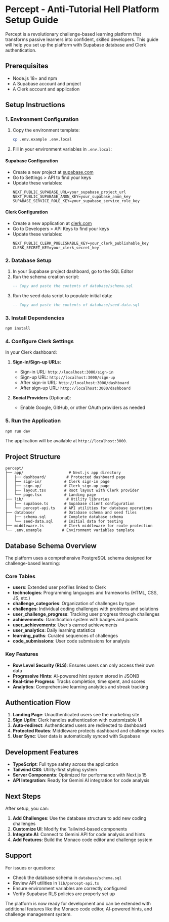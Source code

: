 # Percept - Anti-Tutorial Hell Platform Setup Guide

Percept is a revolutionary challenge-based learning platform that transforms passive learners into confident, skilled developers. This guide will help you set up the platform with Supabase database and Clerk authentication.

## Prerequisites

- Node.js 18+ and npm
- A Supabase account and project
- A Clerk account and application

## Setup Instructions

### 1. Environment Configuration

1. Copy the environment template:
   ```bash
   cp .env.example .env.local
   ```

2. Fill in your environment variables in `.env.local`:

#### Supabase Configuration
- Create a new project at [supabase.com](https://supabase.com)
- Go to Settings > API to find your keys
- Update these variables:
  ```
  NEXT_PUBLIC_SUPABASE_URL=your_supabase_project_url
  NEXT_PUBLIC_SUPABASE_ANON_KEY=your_supabase_anon_key
  SUPABASE_SERVICE_ROLE_KEY=your_supabase_service_role_key
  ```

#### Clerk Configuration
- Create a new application at [clerk.com](https://clerk.com)
- Go to Developers > API Keys to find your keys
- Update these variables:
  ```
  NEXT_PUBLIC_CLERK_PUBLISHABLE_KEY=your_clerk_publishable_key
  CLERK_SECRET_KEY=your_clerk_secret_key
  ```

### 2. Database Setup

1. In your Supabase project dashboard, go to the SQL Editor
2. Run the schema creation script:
   ```sql
   -- Copy and paste the contents of database/schema.sql
   ```
3. Run the seed data script to populate initial data:
   ```sql
   -- Copy and paste the contents of database/seed-data.sql
   ```

### 3. Install Dependencies

```bash
npm install
```

### 4. Configure Clerk Settings

In your Clerk dashboard:

1. **Sign-in/Sign-up URLs**: 
   - Sign-in URL: `http://localhost:3000/sign-in`
   - Sign-up URL: `http://localhost:3000/sign-up`
   - After sign-in URL: `http://localhost:3000/dashboard`
   - After sign-up URL: `http://localhost:3000/dashboard`

2. **Social Providers** (Optional):
   - Enable Google, GitHub, or other OAuth providers as needed

### 5. Run the Application

```bash
npm run dev
```

The application will be available at `http://localhost:3000`.

## Project Structure

```
percept/
├── app/                    # Next.js app directory
│   ├── dashboard/         # Protected dashboard page
│   ├── sign-in/          # Clerk sign-in page
│   ├── sign-up/          # Clerk sign-up page
│   ├── layout.tsx        # Root layout with Clerk provider
│   └── page.tsx          # Landing page
├── lib/                   # Utility libraries
│   ├── supabase.ts       # Supabase client configuration
│   └── percept-api.ts    # API utilities for database operations
├── database/             # Database schema and seed files
│   ├── schema.sql        # Complete database schema
│   └── seed-data.sql     # Initial data for testing
├── middleware.ts         # Clerk middleware for route protection
└── .env.example         # Environment variables template
```

## Database Schema Overview

The platform uses a comprehensive PostgreSQL schema designed for challenge-based learning:

### Core Tables

- **users**: Extended user profiles linked to Clerk
- **technologies**: Programming languages and frameworks (HTML, CSS, JS, etc.)
- **challenge_categories**: Organization of challenges by type
- **challenges**: Individual coding challenges with problems and solutions
- **user_challenge_progress**: Tracking user progress through challenges
- **achievements**: Gamification system with badges and points
- **user_achievements**: User's earned achievements
- **user_analytics**: Daily learning statistics
- **learning_paths**: Curated sequences of challenges
- **code_submissions**: User code submissions for analysis

### Key Features

- **Row Level Security (RLS)**: Ensures users can only access their own data
- **Progressive Hints**: AI-powered hint system stored in JSONB
- **Real-time Progress**: Tracks completion, time spent, and scores
- **Analytics**: Comprehensive learning analytics and streak tracking

## Authentication Flow

1. **Landing Page**: Unauthenticated users see the marketing site
2. **Sign Up/In**: Clerk handles authentication with customizable UI
3. **Auto-redirect**: Authenticated users are redirected to dashboard
4. **Protected Routes**: Middleware protects dashboard and challenge routes
5. **User Sync**: User data is automatically synced with Supabase

## Development Features

- **TypeScript**: Full type safety across the application
- **Tailwind CSS**: Utility-first styling system
- **Server Components**: Optimized for performance with Next.js 15
- **API Integration**: Ready for Gemini AI integration for code analysis

## Next Steps

After setup, you can:

1. **Add Challenges**: Use the database structure to add new coding challenges
2. **Customize UI**: Modify the Tailwind-based components
3. **Integrate AI**: Connect to Gemini API for code analysis and hints
4. **Add Features**: Build the Monaco code editor and challenge system

## Support

For issues or questions:
- Check the database schema in `database/schema.sql`
- Review API utilities in `lib/percept-api.ts`
- Ensure environment variables are correctly configured
- Verify Supabase RLS policies are properly set up

The platform is now ready for development and can be extended with additional features like the Monaco code editor, AI-powered hints, and challenge management system.